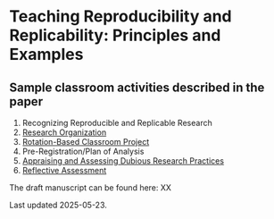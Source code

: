 # Teaching Reproducibility and Replicability: Principles and Examples

## Sample classroom activities described in the paper

1. Recognizing Reproducible and Replicable Research
2. [Research Organization](CreatingReproductionDocumentationExercise)
3. [Rotation-Based Classroom Project](Rotation)
4. Pre-Registration/Plan of Analysis
5. [Appraising and Assessing Dubious Research Practices](Assessing-Dubious-Research)
6. [Reflective Assessment](Reproducible-Code-Self-Assessment)

The draft manuscript can be found here: XX


Last updated 2025-05-23.
